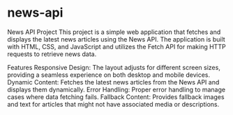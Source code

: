 # news-api
News API Project
This project is a simple web application that fetches and displays the latest news articles using the News API. The application is built with HTML, CSS, and JavaScript and utilizes the Fetch API for making HTTP requests to retrieve news data.

Features
Responsive Design: The layout adjusts for different screen sizes, providing a seamless experience on both desktop and mobile devices.
Dynamic Content: Fetches the latest news articles from the News API and displays them dynamically.
Error Handling: Proper error handling to manage cases where data fetching fails.
Fallback Content: Provides fallback images and text for articles that might not have associated media or descriptions.
